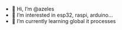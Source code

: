 - 👋 Hi, I’m @azeles
- 👀 I’m interested in esp32, raspi, arduino...
- 🌱 I’m currently learning global it processes


<!---
azeles/azeles is a ✨ special ✨ repository because its `README.md` (this file) appears on your GitHub profile.
You can click the Preview link to take a look at your changes.
--->
